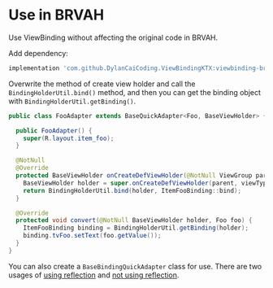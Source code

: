 # Use in BRVAH

Use ViewBinding without affecting the original code in BRVAH.

Add dependency:

```gradle
implementation 'com.github.DylanCaiCoding.ViewBindingKTX:viewbinding-brvah:1.2.6'
```

Overwrite the method of create view holder and call the `BindingHolderUtil.bind()` method, and then you can get the binding object with `BindingHolderUtil.getBinding()`.

```java
public class FooAdapter extends BaseQuickAdapter<Foo, BaseViewHolder> {

  public FooAdapter() {
    super(R.layout.item_foo);
  }

  @NotNull
  @Override
  protected BaseViewHolder onCreateDefViewHolder(@NotNull ViewGroup parent, int viewType) {
    BaseViewHolder holder = super.onCreateDefViewHolder(parent, viewType);
    return BindingHolderUtil.bind(holder, ItemFooBinding::bind);
  }

  @Override
  protected void convert(@NotNull BaseViewHolder holder, Foo foo) {
    ItemFooBinding binding = BindingHolderUtil.getBinding(holder);
    binding.tvFoo.setText(foo.getValue());
  }
}
```

You can also create a `BaseBindingQuickAdapter` class for use. There are two usages of [using reflection](/en/java/baseclass?id=adapter) and [not using reflection](/en/java/baseclass?id=adapter-1).
